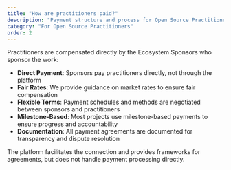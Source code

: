 ```yaml
---
title: "How are practitioners paid?"
description: "Payment structure and process for Open Source Practitioners"
category: "For Open Source Practitioners"
order: 2
---
```


Practitioners are compensated directly by the Ecosystem Sponsors who sponsor the work:

- **Direct Payment**: Sponsors pay practitioners directly, not through the platform
- **Fair Rates**: We provide guidance on market rates to ensure fair compensation
- **Flexible Terms**: Payment schedules and methods are negotiated between sponsors and practitioners
- **Milestone-Based**: Most projects use milestone-based payments to ensure progress and accountability
- **Documentation**: All payment agreements are documented for transparency and dispute resolution

The platform facilitates the connection and provides frameworks for agreements, but does not handle payment processing directly.